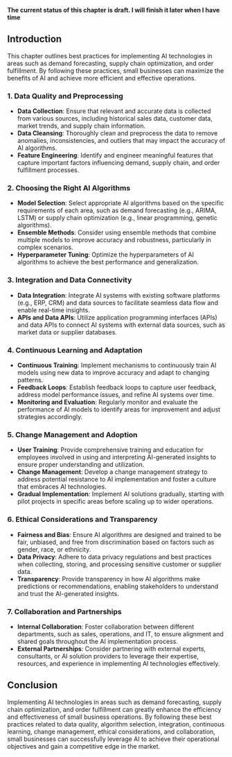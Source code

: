 **The current status of this chapter is draft. I will finish it later when I have time**

Introduction
------------

This chapter outlines best practices for implementing AI technologies in areas such as demand forecasting, supply chain optimization, and order fulfillment. By following these practices, small businesses can maximize the benefits of AI and achieve more efficient and effective operations.

### 1. Data Quality and Preprocessing

* **Data Collection**: Ensure that relevant and accurate data is collected from various sources, including historical sales data, customer data, market trends, and supply chain information.
* **Data Cleansing**: Thoroughly clean and preprocess the data to remove anomalies, inconsistencies, and outliers that may impact the accuracy of AI algorithms.
* **Feature Engineering**: Identify and engineer meaningful features that capture important factors influencing demand, supply chain, and order fulfillment processes.

### 2. Choosing the Right AI Algorithms

* **Model Selection**: Select appropriate AI algorithms based on the specific requirements of each area, such as demand forecasting (e.g., ARIMA, LSTM) or supply chain optimization (e.g., linear programming, genetic algorithms).
* **Ensemble Methods**: Consider using ensemble methods that combine multiple models to improve accuracy and robustness, particularly in complex scenarios.
* **Hyperparameter Tuning**: Optimize the hyperparameters of AI algorithms to achieve the best performance and generalization.

### 3. Integration and Data Connectivity

* **Data Integration**: Integrate AI systems with existing software platforms (e.g., ERP, CRM) and data sources to facilitate seamless data flow and enable real-time insights.
* **APIs and Data APIs**: Utilize application programming interfaces (APIs) and data APIs to connect AI systems with external data sources, such as market data or supplier databases.

### 4. Continuous Learning and Adaptation

* **Continuous Training**: Implement mechanisms to continuously train AI models using new data to improve accuracy and adapt to changing patterns.
* **Feedback Loops**: Establish feedback loops to capture user feedback, address model performance issues, and refine AI systems over time.
* **Monitoring and Evaluation**: Regularly monitor and evaluate the performance of AI models to identify areas for improvement and adjust strategies accordingly.

### 5. Change Management and Adoption

* **User Training**: Provide comprehensive training and education for employees involved in using and interpreting AI-generated insights to ensure proper understanding and utilization.
* **Change Management**: Develop a change management strategy to address potential resistance to AI implementation and foster a culture that embraces AI technologies.
* **Gradual Implementation**: Implement AI solutions gradually, starting with pilot projects in specific areas before scaling up to wider operations.

### 6. Ethical Considerations and Transparency

* **Fairness and Bias**: Ensure AI algorithms are designed and trained to be fair, unbiased, and free from discrimination based on factors such as gender, race, or ethnicity.
* **Data Privacy**: Adhere to data privacy regulations and best practices when collecting, storing, and processing sensitive customer or supplier data.
* **Transparency**: Provide transparency in how AI algorithms make predictions or recommendations, enabling stakeholders to understand and trust the AI-generated insights.

### 7. Collaboration and Partnerships

* **Internal Collaboration**: Foster collaboration between different departments, such as sales, operations, and IT, to ensure alignment and shared goals throughout the AI implementation process.
* **External Partnerships**: Consider partnering with external experts, consultants, or AI solution providers to leverage their expertise, resources, and experience in implementing AI technologies effectively.

Conclusion
----------

Implementing AI technologies in areas such as demand forecasting, supply chain optimization, and order fulfillment can greatly enhance the efficiency and effectiveness of small business operations. By following these best practices related to data quality, algorithm selection, integration, continuous learning, change management, ethical considerations, and collaboration, small businesses can successfully leverage AI to achieve their operational objectives and gain a competitive edge in the market.
